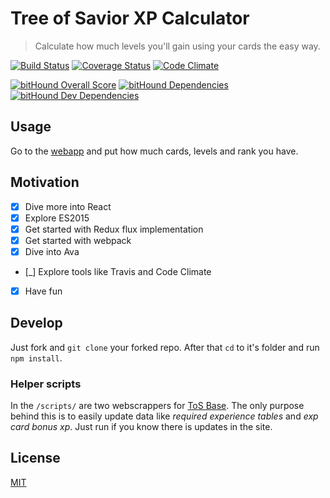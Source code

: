 # Tree of Savior XP Calculator
> Calculate how much levels you'll gain using your cards the easy way.

[![Build Status](https://travis-ci.org/lubien/tosxp.svg?branch=master)](https://travis-ci.org/lubien/tosxp)
[![Coverage Status](https://coveralls.io/repos/github/lubien/tosxp/badge.svg?branch=master)](https://coveralls.io/github/lubien/tosxp?branch=master)
[![Code Climate](https://codeclimate.com/github/lubien/tosxp/badges/gpa.svg)](https://codeclimate.com/github/lubien/tosxp)

[![bitHound Overall Score](https://www.bithound.io/github/lubien/tosxp/badges/score.svg)](https://www.bithound.io/github/lubien/tosxp)
[![bitHound Dependencies](https://www.bithound.io/github/lubien/tosxp/badges/dependencies.svg)](https://www.bithound.io/github/lubien/tosxp/master/dependencies/npm)
[![bitHound Dev Dependencies](https://www.bithound.io/github/lubien/tosxp/badges/devDependencies.svg)](https://www.bithound.io/github/lubien/tosxp/master/dependencies/npm)

## Usage

Go to the [webapp](http://lubien.github.io/tosxp/) and put how much cards, levels and rank you have.

## Motivation

* [x] Dive more into React
* [x] Explore ES2015
* [x] Get started with Redux flux implementation
* [x] Get started with webpack
* [x] Dive into Ava
* [_] Explore tools like Travis and Code Climate
* [x] Have fun

## Develop

Just fork and `git clone` your forked repo. After that `cd` to it's folder and run `npm install`.

### Helper scripts

In the `/scripts/` are two webscrappers for [ToS Base](http://www.tosbase.com/). The only purpose behind this is to easily update data like *required experience tables* and *exp card bonus xp*. Just run if you know there is updates in the site.

## License

[MIT](LICENSE.md)
